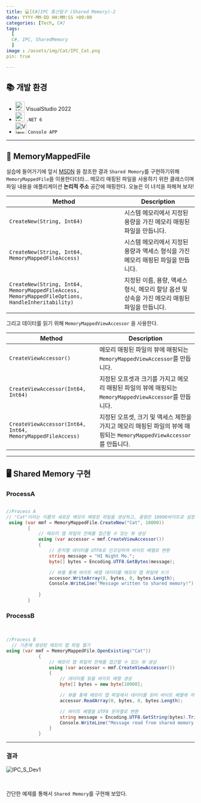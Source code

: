 ```yaml
---
title: 💻[C#]IPC 통신탐구 (Shared Memory)-2
date: YYYY-MM-DD HH:MM:SS +09:00
categories: [Tech, C#]
tags:
  [
  C#, IPC, SharedMemory
  ]
image : /assets/img/Cat/IPC_Cat.png
pin: true

---
```


## 📚 개발 환경

* <img src="https://cdn3.emoji.gg/emojis/8574_visual_studio.png" alt="View" width="25" height="25"> VisualStudio 2022
* <img src="https://cdn3.emoji.gg/emojis/3846-dotnet.png" alt="View" width="25" height="25"> `.NET 6`
*  <img src="https://cdn3.emoji.gg/emojis/1739_CMD.png" alt="View" width="30" height="30">  `Console APP` 


---
## 📑 MemoryMappedFile 

실습에 들어가기에 앞서  [MSDN](https://learn.microsoft.com/ko-kr/dotnet/api/system.io.memorymappedfiles?view=net-6.0) 을 참조한 결과 `Shared Memory`를 구현하기위해 `MemoryMappedFile`을 이용한다더라...
메모리 매핑된 파일을 사용하기 위한 클래스이며 파일 내용을 애플리케이션 **논리적 주소** 공간에 매핑한다.
오늘은 이 녀석을 파해쳐 보자!
<br>


| Method                                                                                            | Description                                                                                    |
| ------------------------------------------------------------------------------------------------- | ---------------------------------------------------------------------------------------------- |
| `CreateNew(String, Int64)`                                                                        | 시스템 메모리에서 지정된 용량을 가진 메모리 매핑된 파일을 만듭니다.                            |
| `CreateNew(String, Int64, MemoryMappedFileAccess)`                                                | 시스템 메모리에서 지정된 용량과 액세스 형식을 가진 메모리 매핑된 파일을 만듭니다.              |
| `CreateNew(String, Int64, MemoryMappedFileAccess, MemoryMappedFileOptions, HandleInheritability)` | 지정된 이름, 용량, 액세스 형식, 메모리 할당 옵션 및 상속을 가진 메모리 매핑된 파일을 만듭니다. |

그리고 데이터를 읽기 위해 `MemoryMappedViewAccessor` 을 사용한다.

| Method                                                     | Description                                                                                                           |
| ---------------------------------------------------------- | --------------------------------------------------------------------------------------------------------------------- |
| `CreateViewAccessor()`                                     | 메모리 매핑된 파일의 뷰에 매핑되는 `MemoryMappedViewAccessor`를 만듭니다.                                             |
| `CreateViewAccessor(Int64, Int64)`                         | 지정된 오프셋과 크기를 가지고 메모리 매핑된 파일의 뷰에 매핑되는 `MemoryMappedViewAccessor`를 만듭니다.               |
| `CreateViewAccessor(Int64, Int64, MemoryMappedFileAccess)` | 지정된 오프셋, 크기 및 액세스 제한을 가지고 메모리 매핑된 파일의 뷰에 매핑되는 `MemoryMappedViewAccessor`를 만듭니다. |

---

## 🖥️ Shared Memory 구현
  
### ProcessA

```csharp

//Process A
// "Cat"이라는 이름의 새로운 메모리 매핑된 파일을 생성하고, 용량은 10000바이트로 설정합니다.
 using (var mmf = MemoryMappedFile.CreateNew("Cat", 10000))
        {
            // 메모리 맵 파일의 전체를 접근할 수 있는 뷰 생성
            using (var accessor = mmf.CreateViewAccessor())
            {
                // 문자열 데이터를 UTF8로 인코딩하여 바이트 배열로 변환
                string message = "HI Night Mo.";
                byte[] bytes = Encoding.UTF8.GetBytes(message);

                // 뷰를 통해 바이트 배열 데이터를 메모리 맵 파일에 쓰기
                accessor.WriteArray(0, bytes, 0, bytes.Length);
                Console.WriteLine("Message written to shared memory!");
                
            }
        }

  ```
### ProcessB

  <br>

```csharp
//Process B 
  // 기존에 생성된 메모리 맵 파일 열기
using (var mmf = MemoryMappedFile.OpenExisting("Cat"))
            {
                // 메모리 맵 파일의 전체를 접근할 수 있는 뷰 생성
                using (var accessor = mmf.CreateViewAccessor())
                {
                    // 데이터를 읽을 바이트 배열 생성
                    byte[] bytes = new byte[10000];

                    // 뷰를 통해 메모리 맵 파일에서 데이터를 읽어 바이트 배열에 저장
                    accessor.ReadArray(0, bytes, 0, bytes.Length);

                    // 바이트 배열을 UTF8 문자열로 변환
                    string message = Encoding.UTF8.GetString(bytes).TrimEnd('\0');
                    Console.WriteLine("Message read from shared memory: " + message);
                }
            }
  ```

---

### 결과

![IPC_S_Dev1](https://github.com/Gubeommo/TIL/assets/86589565/329a87d6-5899-47c3-9791-a94bf40420b5)

<br>

간단한 예제를 통해서 `Shared Memory`를 구현해 보았다. 